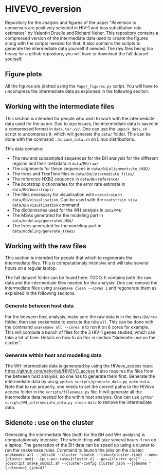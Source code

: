# HIVEVO_reversion
Repository for the analysis and figures of the paper "Reversion to consensus are positively selected in HIV-1 and bias substitution rate estimates" by Valentin Druelle and Richard Neher.
This repository contains a compressed version of the intermediate data used to create the figures along with the scripts needed for that. 
It also contains the scripts to generate the intermediate data yourself if needed.
The raw files being too heavy for a github repository, you will have to download the full dataset yourself.

## Figure plots
All the figures are plotted using the `Paper_figures.py` script.
You will have to uncompress the intermediate data as explained in the following seciton.
## Working with the intermediate files
This section is intended for people who wish to work with the intermediate data used for the paper.
Due to size issues, the intermediate data is saved in a compressed format in `data.tar.xz/`.
One can use the `unpack_data.sh` script to uncompress it, which will generate the `data/` folder.
This can be done with the command `./unpack_data.sh` on Linux distributions.

This data contains:
- The raw and subsampled sequences for the BH analysis for the different regions and their metadata in `data/BH/raw/`
- The alignments for these sequences in `data/BH/alignments/to_HXB2/`
- The trees and TreeTime files in `data/BH/intermediate_files/`
- The reference HXB2 sequence in `data/BH/reference/`
- The bootstrap dictionnaries for the error rate estimate in `data/BH/bootstraps/`
- The files necessary for visualisation with `nextstrain` in `data/BH/visualisation`. Can be used with the `nextstrain view data/BH/visualisation` command
- The dictionnaries used for the WH analysis in `data/WH/`
- The MSAs generated for the modeling part in `data/modeling/generated_MSA/`
- The trees generated for the modeling part in `data/modeling/generate_trees/`

## Working with the raw files
This section is intended for people that which to regenerate the intermediate files. This is computationaly intensive and will take several hours on a regular laptop.

The full dataset folder can be found here: TODO. 
It contains both the raw data and the intermediate files needed for the analysis.
One can remove the intermediate files using `snakemake clean --cores 1` and regenerate them as explained in the following secitons.
### Generate between host data
For the between host analysis, make sure the raw data is in the `data/BH/raw` folder, then use snakemake to execute the rule `all`. 
This can be done with the command `snakemake all --cores 8` to run it on 8 cores for example.
This will compute a bunch of files for the 3 HIV-1 genes studied, which can take a lot of time. 
Details on how to do this in section "Sidenote: use on the cluster".

### Generate within host and modeling data
The WH intermediate data is generated by using the HIVevo_access repo: https://github.com/neherlab/HIVEVO_access
It also requires the files from the between host analysis, so one has to generate them first.
Generate the intermediate data by using `python scripts/generate_data.py make-data`.
Note that to run properly, one needs to set the correct paths to the HIVevo access folder in the `scripts/filenames.py` file.
It will generate all the intermediate data needed for the within host analysis.
One can use `python scripts/WH_intermediate_data.py clean-data` to remove the intermediate data.

## Sidenote : use on the cluster
Generating the intermediate files (both for the BH and WH analysis) is computationnaly intensive. The whole thing will take several hours if run on a laptop.
The generation of the BH data can be speed up using a cluster to run the snakemake rules.
Command to launch the jobs on the cluster:
`snakemake all --jobs=16 --cluster "sbatch --time={cluster.time} --mem={cluster.mem} --cpus-per-task={cluster.n} --qos={cluster.qos}" --jobscript snake_submit.sh --cluster-config cluster.json --jobname "{rulename}_{jobid}" `
